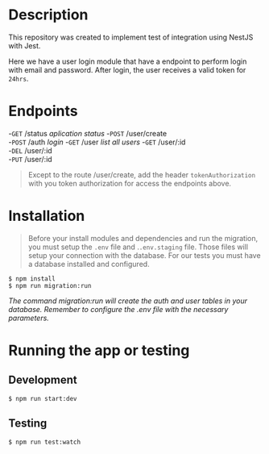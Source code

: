 # Description
This repository was created to implement test of integration using NestJS with Jest.

Here we have a user login module that have a endpoint to perform login with email and password. After login, the user receives a valid token for `24hrs`.

# Endpoints
-`GET`  /status       *aplication status*
-`POST` /user/create  
-`POST` /auth         *login*
-`GET`  /user         *list all users* 
-`GET`  /user/:id  
-`DEL`  /user/:id  
-`PUT`  /user/:id  

> Except to the route /user/create, add the header `tokenAuthorization` with you token authorization for access the endpoints above.

# Installation
> Before your install modules and dependencies and run the migration, you must setup the `.env` file and .`.env.staging` file. Those files will setup your connection with the database. For our tests you must have a database installed and configured.

```
$ npm install
$ npm run migration:run
```
*The command migration:run will create the auth and user tables in your database. Remember to configure the .env file with the necessary parameters.* 

# Running the app or testing
## Development
```
$ npm run start:dev
```

## Testing
```
$ npm run test:watch
```
